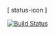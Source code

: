 [ status-icon ]

[![Build Status](http://builds.mini-super.com:8080/buildStatus/icon?job=flask_notebook&build=103)](http://builds.mini-super.com:8080/job/flask_notebook/103/)
